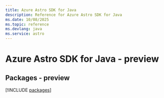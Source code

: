 ```yaml
---
title: Azure Astro SDK for Java
description: Reference for Azure Astro SDK for Java
ms.date: 10/08/2025
ms.topic: reference
ms.devlang: java
ms.service: astro
---
```

# Azure Astro SDK for Java - preview
## Packages - preview
[!INCLUDE [packages](astro-index.md)]